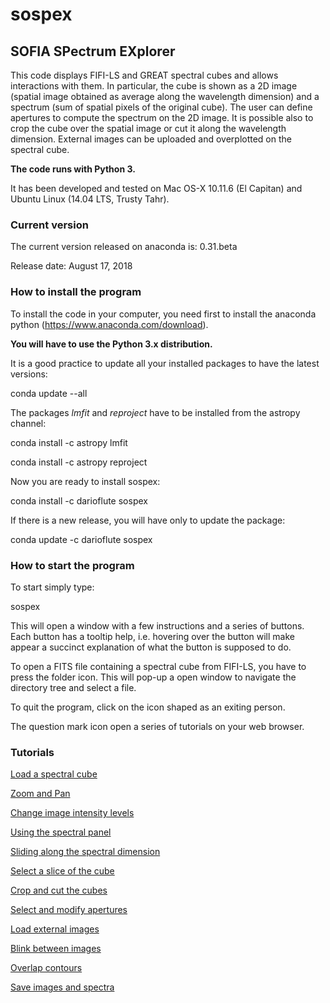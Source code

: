 # sospex

## SOFIA SPectrum EXplorer

This code displays FIFI-LS and GREAT spectral cubes and allows interactions with them.
In particular, the cube is shown as a 2D image (spatial image obtained as
average along the wavelength dimension) and a spectrum (sum of spatial pixels
of the original cube).
The user can define apertures to compute the spectrum on the 2D image.
It is possible also to crop the cube over the spatial image or cut it along
the wavelength dimension.
External images can be uploaded and overplotted on the spectral cube.

**The code runs with Python 3.**

It has been developed and tested on Mac OS-X 10.11.6 (El Capitan) and Ubuntu Linux (14.04 LTS, Trusty Tahr).

### Current version

The current version released on anaconda is: 0.31.beta 

Release date:  August 17, 2018

### How to install the program

To install the code in your computer, you need first to install the anaconda
python (https://www.anaconda.com/download).

**You will have to use the Python 3.x distribution.**

It is a good practice to update all your installed packages to have the latest versions:

conda update --all

The packages *lmfit* and *reproject* have to be installed from the astropy channel:

conda install -c astropy lmfit

conda install -c astropy reproject

Now you are ready to install sospex:

conda install -c darioflute sospex

If there is a new release, you will have only to update the package:

conda update -c darioflute sospex


### How to start the program

To start simply type:

sospex

This will open a window with a few instructions and a series of buttons.
Each button has a tooltip help, i.e. hovering over the button will make appear
a succinct explanation of what the button is supposed to do.

To open a FITS file containing a spectral cube from FIFI-LS, you have to
press the folder icon. This will pop-up a open window to navigate the directory
tree and select a file.

To quit the program, click on the icon shaped as an exiting person.

The question mark icon open a series of tutorials on your web browser.

### Tutorials

[Load a spectral cube](sospex/help/start.ipynb)

[Zoom and Pan](sospex/help/zoom.ipynb)

[Change image intensity levels](sospex/help/intensity.ipynb)

[Using the spectral panel](sospex/help/specpanel.ipynb)

[Sliding along the spectral dimension](sospex/help/slider.ipynb)

[Select a slice of the cube](sospex/help/slice.ipynb)

[Crop and cut the cubes](sospex/help/cutcrop.ipynb)

[Select and modify apertures](sospex/help/apertures.ipynb)

[Load external images](sospex/help/extimages.ipynb)

[Blink between images](sospex/help/blink.ipynb)

[Overlap contours](sospex/help/contours.ipynb)

[Save images and spectra](sospex/help/save.ipynb)
